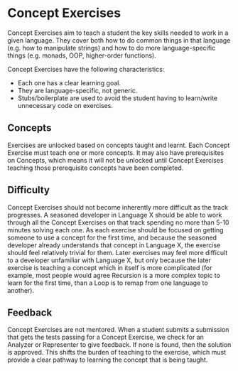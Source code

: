 # Concept Exercises

Concept Exercises aim to teach a student the key skills needed to work in a given language. They cover both how to do common things in that language (e.g. how to manipulate strings) and how to do more language-specific things (e.g. monads, OOP, higher-order functions).

Concept Exercises have the following characteristics:

- Each one has a clear learning goal.
- They are language-specific, not generic.
- Stubs/boilerplate are used to avoid the student having to learn/write unnecessary code on exercises.

## Concepts

Exercises are unlocked based on concepts taught and learnt.
Each Concept Exercise must teach one or more concepts.
It may also have prerequisites on Concepts, which means it will not be unlocked until Concept Exercises teaching those prerequisite concepts have been completed.

## Difficulty

Concept Exercises should not become inherently more difficult as the track progresses.
A seasoned developer in Language X should be able to work through all the Concept Exercises on that track spending no more than 5-10 minutes solving each one.
As each exercise should be focused on getting someone to use a concept for the first time, and because the seasoned developer already understands that concept in Language X, the exercise should feel relatively trivial for them.
Later exercises may feel more difficult to a developer unfamiliar with Language X, but only because the later exercise is teaching a concept which in itself is more complicated (for example, most people would agree Recursion is a more complex topic to learn for the first time, than a Loop is to remap from one language to another).

## Feedback

Concept Exercises are not mentored.
When a student submits a submission that gets the tests passing for a Concept Exercise, we check for an Analyzer or Representer to give feedback.
If none is found, then the solution is approved.
This shifts the burden of teaching to the exercise, which must provide a clear pathway to learning the concept that is being taught.
